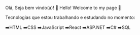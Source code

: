 Olá, Seja bem vindo(a)! 👋
Hello! Welcome to my page 👋

Tecnologias que estou trabalhando e estudando no momento:

➡️HTML
➡️CSS
➡️JavaScript
➡️React
➡️ASP.NET
➡️C#
➡️SQL
